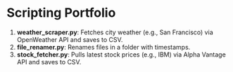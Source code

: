 # Scripting Portfolio
1. **weather_scraper.py**: Fetches city weather (e.g., San Francisco) via OpenWeather API and saves to CSV.
2. **file_renamer.py**: Renames files in a folder with timestamps.
3. **stock_fetcher.py**: Pulls latest stock prices (e.g., IBM) via Alpha Vantage API and saves to CSV.